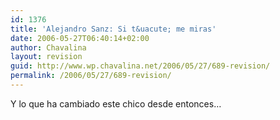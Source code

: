 ```yaml
---
id: 1376
title: 'Alejandro Sanz: Si t&uacute; me miras'
date: 2006-05-27T06:40:14+02:00
author: Chavalina
layout: revision
guid: http://www.wp.chavalina.net/2006/05/27/689-revision/
permalink: /2006/05/27/689-revision/
---
```

Y lo que ha cambiado este chico desde entonces&#8230;